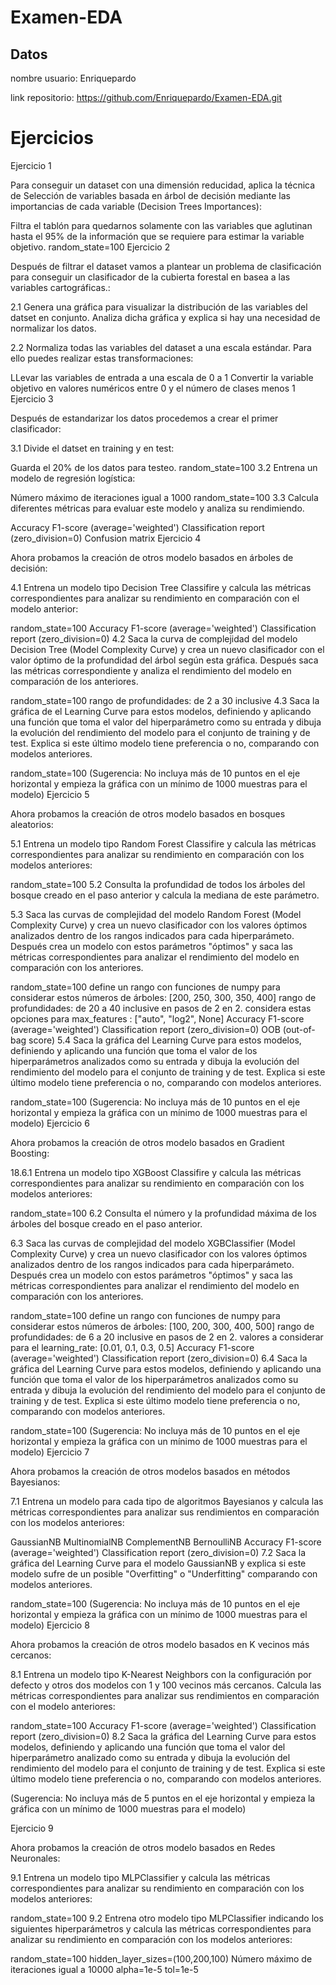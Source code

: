 # Examen-EDA

## Datos 

  nombre usuario: Enriquepardo
  
  link repositorio: https://github.com/Enriquepardo/Examen-EDA.git
  
  
#  Ejercicios
  Ejercicio 1

  Para conseguir un dataset con una dimensión reducidad, aplica la técnica de Selección de variables basada en árbol de decisión mediante las importancias de cada variable (Decision Trees Importances):

  Filtra el tablón para quedarnos solamente con las variables que aglutinan hasta el 95% de la información que se requiere para estimar la variable objetivo.
  random_state=100
  Ejercicio 2

  Después de filtrar el dataset vamos a plantear un problema de clasificación para conseguir un clasificador de la cubierta forestal en basea a las variables cartográficas.:

  2.1 Genera una gráfica para visualizar la distribución de las variables del datset en conjunto. Analiza dicha gráfica y explica si hay una necesidad de normalizar los datos.

  2.2 Normaliza todas las variables del dataset a una escala estándar. Para ello puedes realizar estas transformaciones:

  LLevar las variables de entrada a una escala de 0 a 1
  Convertir la variable objetivo en valores numéricos entre 0 y el número de clases menos 1
  Ejercicio 3

  Después de estandarizar los datos procedemos a crear el primer clasificador:

  3.1 Divide el datset en training y en test:

  Guarda el 20% de los datos para testeo.
  random_state=100
  3.2 Entrena un modelo de regresión logística:

  Número máximo de iteraciones igual a 1000
  random_state=100
  3.3 Calcula diferentes métricas para evaluar este modelo y analiza su rendimiendo.

  Accuracy
  F1-score (average='weighted')
  Classification report (zero_division=0)
  Confusion matrix
  Ejercicio 4

  Ahora probamos la creación de otros modelo basados en árboles de decisión:

  4.1 Entrena un modelo tipo Decision Tree Classifire y calcula las métricas correspondientes para analizar su rendimiento en comparación con el modelo anterior:

  random_state=100
  Accuracy
  F1-score (average='weighted')
  Classification report (zero_division=0)
  4.2 Saca la curva de complejidad del modelo Decision Tree (Model Complexity Curve) y crea un nuevo clasificador con el valor óptimo de la profundidad del árbol según esta gráfica. Después saca las métricas correspondiente y analiza el rendimiento del modelo en comparación de los anteriores.

  random_state=100
  rango de profundidades: de 2 a 30 inclusive
  4.3 Saca la gráfica de el Learning Curve para estos modelos, definiendo y aplicando una función que toma el valor del hiperparámetro como su entrada y dibuja la evolución del rendimiento del modelo para el conjunto de training y de test. Explica si este último modelo tiene preferencia o no, comparando con modelos anteriores.

  random_state=100
  (Sugerencia: No incluya más de 10 puntos en el eje horizontal y empieza la gráfica con un mínimo de 1000 muestras para el modelo)
  Ejercicio 5

  Ahora probamos la creación de otros modelo basados en bosques aleatorios:

  5.1 Entrena un modelo tipo Random Forest Classifire y calcula las métricas correspondientes para analizar su rendimiento en comparación con los modelos anteriores:

  random_state=100
  5.2 Consulta la profundidad de todos los árboles del bosque creado en el paso anterior y calcula la mediana de este parámetro.

  5.3 Saca las curvas de complejidad del modelo Random Forest (Model Complexity Curve) y crea un nuevo clasificador con los valores óptimos analizados dentro de los rangos indicados para cada hiperparámeto. Después crea un modelo con estos parámetros "óptimos" y saca las métricas correspondientes para analizar el rendimiento del modelo en comparación con los anteriores.

  random_state=100
  define un rango con funciones de numpy para considerar estos números de árboles: [200, 250, 300, 350, 400]
  rango de profundidades: de 20 a 40 inclusive en pasos de 2 en 2.
  considera estas opciones para max_features : ["auto", "log2", None]
  Accuracy
  F1-score (average='weighted')
  Classification report (zero_division=0)
  OOB (out-of-bag score)
  5.4 Saca la gráfica del Learning Curve para estos modelos, definiendo y aplicando una función que toma el valor de los hiperparámetros analizados como su entrada y dibuja la evolución del rendimiento del modelo para el conjunto de training y de test. Explica si este último modelo tiene preferencia o no, comparando con modelos anteriores.

  random_state=100
  (Sugerencia: No incluya más de 10 puntos en el eje horizontal y empieza la gráfica con un mínimo de 1000 muestras para el modelo)
  Ejercicio 6

  Ahora probamos la creación de otros modelo basados en Gradient Boosting:

  18.6.1 Entrena un modelo tipo XGBoost Classifire y calcula las métricas correspondientes para analizar su rendimiento en comparación con los modelos anteriores:

  random_state=100
  6.2 Consulta el número y la profundidad máxima de los árboles del bosque creado en el paso anterior.

  6.3 Saca las curvas de complejidad del modelo XGBClassifier (Model Complexity Curve) y crea un nuevo clasificador con los valores óptimos analizados dentro de los rangos indicados para cada hiperparámeto. Después crea un modelo con estos parámetros "óptimos" y saca las métricas correspondientes para analizar el rendimiento del modelo en comparación con los anteriores.

  random_state=100
  define un rango con funciones de numpy para considerar estos números de árboles: [100, 200, 300, 400, 500]
  rango de profundidades: de 6 a 20 inclusive en pasos de 2 en 2.
  valores a considerar para el learning_rate: [0.01, 0.1, 0.3, 0.5]
  Accuracy
  F1-score (average='weighted')
  Classification report (zero_division=0)
  6.4 Saca la gráfica del Learning Curve para estos modelos, definiendo y aplicando una función que toma el valor de los hiperparámetros analizados como su entrada y dibuja la evolución del rendimiento del modelo para el conjunto de training y de test. Explica si este último modelo tiene preferencia o no, comparando con modelos anteriores.

  random_state=100
  (Sugerencia: No incluya más de 10 puntos en el eje horizontal y empieza la gráfica con un mínimo de 1000 muestras para el modelo)
  Ejercicio 7

  Ahora probamos la creación de otros modelos basados en métodos Bayesianos:

  7.1 Entrena un modelo para cada tipo de algoritmos Bayesianos y calcula las métricas correspondientes para analizar sus rendimientos en comparación con los modelos anteriores:

  GaussianNB
  MultinomialNB
  ComplementNB
  BernoulliNB
  Accuracy
  F1-score (average='weighted')
  Classification report (zero_division=0)
  7.2 Saca la gráfica del Learning Curve para el modelo GaussianNB y explica si este modelo sufre de un posible "Overfitting" o "Underfitting" comparando con modelos anteriores.

  random_state=100
  (Sugerencia: No incluya más de 10 puntos en el eje horizontal y empieza la gráfica con un mínimo de 1000 muestras para el modelo)
  Ejercicio 8

  Ahora probamos la creación de otros modelo basados en K vecinos más cercanos:

  8.1 Entrena un modelo tipo K-Nearest Neighbors con la configuración por defecto y otros dos modelos con 1 y 100 vecinos más cercanos. Calcula las métricas correspondientes para analizar sus rendimientos en comparación con el modelo anteriores:

  random_state=100
  Accuracy
  F1-score (average='weighted')
  Classification report (zero_division=0)
  8.2 Saca la gráfica del Learning Curve para estos modelos, definiendo y aplicando una función que toma el valor del hiperparámetro analizado como su entrada y dibuja la evolución del rendimiento del modelo para el conjunto de training y de test. Explica si este último modelo tiene preferencia o no, comparando con modelos anteriores.

  (Sugerencia: No incluya más de 5 puntos en el eje horizontal y empieza la gráfica con un mínimo de 1000 muestras para el modelo)
  
  Ejercicio 9

  Ahora probamos la creación de otros modelo basados en Redes Neuronales:

  9.1 Entrena un modelo tipo MLPClassifier y calcula las métricas correspondientes para analizar su rendimiento en comparación con los modelos anteriores:

  random_state=100
  9.2 Entrena otro modelo tipo MLPClassifier indicando los siguientes hiperparámetros y calcula las métricas correspondientes para analizar su rendimiento en comparación con los modelos anteriores:

  random_state=100
  hidden_layer_sizes=(100,200,100)
  Número máximo de iteraciones igual a 10000
  alpha=1e-5
  tol=1e-5
